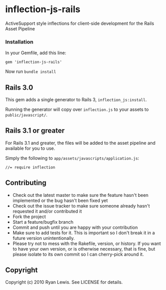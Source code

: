 # inflection-js-rails

ActiveSupport style inflections for client-side development for the Rails Asset Pipeline


### Installation

In your Gemfile, add this line:

    gem 'inflection-js-rails'

Now run `bundle install`

## Rails 3.0

This gem adds a single generator to Rails 3, `inflection_js:install`.

Running the generator will copy over `inflection.js` to your assets to `public/javascript/`.

## Rails 3.1 or greater

For Rails 3.1 and greater, the files will be added to the asset pipeline and available for you to use.

Simply the following to `app/assets/javascripts/application.js`:

    //= require inflection

## Contributing

* Check out the latest master to make sure the feature hasn't been implemented or the bug hasn't been fixed yet
* Check out the issue tracker to make sure someone already hasn't requested it and/or contributed it
* Fork the project
* Start a feature/bugfix branch
* Commit and push until you are happy with your contribution
* Make sure to add tests for it. This is important so I don't break it in a future version unintentionally.
* Please try not to mess with the Rakefile, version, or history. If you want to have your own version, or is otherwise necessary, that is fine, but please isolate to its own commit so I can cherry-pick around it.

## Copyright

Copyright (c) 2010 Ryan Lewis. See LICENSE for details.